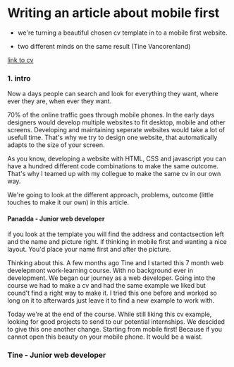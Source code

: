 # Writing an article about mobile first 


- we're turning a beautiful chosen cv template in to a mobile first website. 

- two different minds on the same result (Tine Vancorenland)


[link to cv](https://panaddamanarata.github.io/Cv/)

### 1. intro 

Now a days people can search and look for everything they want, where ever they are, when ever they want. 

70% of the online traffic goes through mobile phones. In the early days designers would develop multiple websites to fit desktop, mobile and other screens. Developing and maintaining seperate websites would take a lot of usefull time. That's why we try to design one website, that automatically adapts to the size of your screen. 

As you know, developing a website with HTML, CSS and javascript you can have a hundred different code combinations to make the same outcome. That's why I teamed up with my collegue to make the same cv in our own way. 

We're going to look at the different approach, problems, outcome (little touches to make it our own) in this article. 

#### Panadda - Junior web developer  

if you look at the template you will find the address and contactsection left and the name and picture right. if thinking in mobile first and wanting a nice layout. You'd place your name first and after the picture. 

Thinking about this. A few months ago Tine and I started this 7 month web develepmont work-learning course. With no background ever in development. We began our journey as a web developer. Going into the course we had to make a cv and had the same example we liked but cound't find a right way to make it. I tried this one before and worked so long on it to afterwards just leave it to find a new example to work with. 

Today we're at the end of the course. While still liking this cv example, looking for good projects to send to our potential internships. We descided to give this one another change. Starting from mobile first! Because if you cannot open this beauty on your mobile phone. It would be a waist. 



### Tine - Junior web developer 
